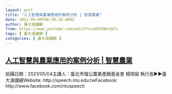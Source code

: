 ```yaml
---
layout: post
title: "人工智慧與農業應用的案例分析 | 智慧農業"
date: 2021-09-09T06:58:24.000Z
author: 臺大演講網
from: https://www.youtube.com/watch?v=a8S5GWrmSFs
tags: [ 臺大演講網 ]
categories: [ 臺大演講網 ]
---
```

<!--1631170704000-->
[人工智慧與農業應用的案例分析 | 智慧農業](https://www.youtube.com/watch?v=a8S5GWrmSFs)
------

<div>
拍攝日期：2021/05/04主講人：臺北市瑠公農業產銷基金會 楊旭宸 執行長►►臺大演講網Website: http://speech.ntu.edu.twFacebook: http://www.facebook.com/ntuspeech
</div>
